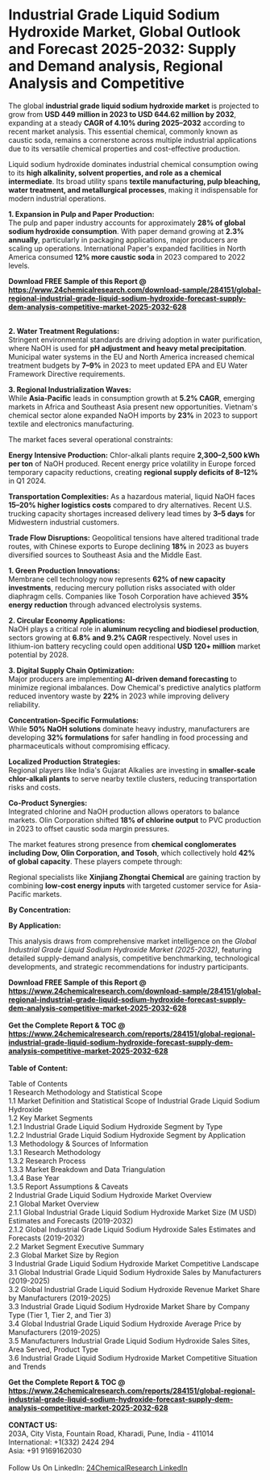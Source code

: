 <h1>Industrial Grade Liquid Sodium Hydroxide Market, Global Outlook and Forecast 2025-2032: Supply and Demand analysis, Regional Analysis and Competitive</h1><p>The global <strong>industrial grade liquid sodium hydroxide market</strong> is projected to grow from <strong>USD 449 million in 2023 to USD 644.62 million by 2032</strong>, expanding at a steady <strong>CAGR of 4.10% during 2025–2032</strong> according to recent market analysis. This essential chemical, commonly known as caustic soda, remains a cornerstone across multiple industrial applications due to its versatile chemical properties and cost-effective production.</p><p>Liquid sodium hydroxide dominates industrial chemical consumption owing to its <strong>high alkalinity, solvent properties, and role as a chemical intermediate</strong>. Its broad utility spans <strong>textile manufacturing, pulp bleaching, water treatment, and metallurgical processes</strong>, making it indispensable for modern industrial operations.</p><p><strong>1. Expansion in Pulp and Paper Production:</strong><br>
The pulp and paper industry accounts for approximately <strong>28% of global sodium hydroxide consumption</strong>. With paper demand growing at <strong>2.3% annually</strong>, particularly in packaging applications, major producers are scaling up operations. International Paper's expanded facilities in North America consumed <strong>12% more caustic soda</strong> in 2023 compared to 2022 levels.</p><div><b>Download FREE Sample of this Report @ 
            <a href="https://www.24chemicalresearch.com/download-sample/284151/global-regional-industrial-grade-liquid-sodium-hydroxide-forecast-supply-dem-analysis-competitive-market-2025-2032-628">
            https://www.24chemicalresearch.com/download-sample/284151/global-regional-industrial-grade-liquid-sodium-hydroxide-forecast-supply-dem-analysis-competitive-market-2025-2032-628</a></b></div><br><p><strong>2. Water Treatment Regulations:</strong><br>
Stringent environmental standards are driving adoption in water purification, where NaOH is used for <strong>pH adjustment and heavy metal precipitation</strong>. Municipal water systems in the EU and North America increased chemical treatment budgets by <strong>7–9%</strong> in 2023 to meet updated EPA and EU Water Framework Directive requirements.</p><p><strong>3. Regional Industrialization Waves:</strong><br>
While <strong>Asia-Pacific</strong> leads in consumption growth at <strong>5.2% CAGR</strong>, emerging markets in Africa and Southeast Asia present new opportunities. Vietnam's chemical sector alone expanded NaOH imports by <strong>23%</strong> in 2023 to support textile and electronics manufacturing.</p><p>The market faces several operational constraints:</p><p><strong>Energy Intensive Production:</strong> Chlor-alkali plants require <strong>2,300–2,500 kWh per ton</strong> of NaOH produced. Recent energy price volatility in Europe forced temporary capacity reductions, creating <strong>regional supply deficits of 8–12%</strong> in Q1 2024.</p><p><strong>Transportation Complexities:</strong> As a hazardous material, liquid NaOH faces <strong>15–20% higher logistics costs</strong> compared to dry alternatives. Recent U.S. trucking capacity shortages increased delivery lead times by <strong>3–5 days</strong> for Midwestern industrial customers.</p><p><strong>Trade Flow Disruptions:</strong> Geopolitical tensions have altered traditional trade routes, with Chinese exports to Europe declining <strong>18%</strong> in 2023 as buyers diversified sources to Southeast Asia and the Middle East.</p><p><strong>1. Green Production Innovations:</strong><br>
Membrane cell technology now represents <strong>62% of new capacity investments</strong>, reducing mercury pollution risks associated with older diaphragm cells. Companies like Tosoh Corporation have achieved <strong>35% energy reduction</strong> through advanced electrolysis systems.</p><p><strong>2. Circular Economy Applications:</strong><br>
NaOH plays a critical role in <strong>aluminum recycling and biodiesel production</strong>, sectors growing at <strong>6.8% and 9.2% CAGR</strong> respectively. Novel uses in lithium-ion battery recycling could open additional <strong>USD 120+ million</strong> market potential by 2028.</p><p><strong>3. Digital Supply Chain Optimization:</strong><br>
Major producers are implementing <strong>AI-driven demand forecasting</strong> to minimize regional imbalances. Dow Chemical's predictive analytics platform reduced inventory waste by <strong>22%</strong> in 2023 while improving delivery reliability.</p><p><strong>Concentration-Specific Formulations:</strong><br>
	While <strong>50% NaOH solutions</strong> dominate heavy industry, manufacturers are developing <strong>32% formulations</strong> for safer handling in food processing and pharmaceuticals without compromising efficacy.</p><p><strong>Localized Production Strategies:</strong><br>
	Regional players like India's Gujarat Alkalies are investing in <strong>smaller-scale chlor-alkali plants</strong> to serve nearby textile clusters, reducing transportation risks and costs.</p><p><strong>Co-Product Synergies:</strong><br>
	Integrated chlorine and NaOH production allows operators to balance markets. Olin Corporation shifted <strong>18% of chlorine output</strong> to PVC production in 2023 to offset caustic soda margin pressures.</p><p>The market features strong presence from <strong>chemical conglomerates including Dow, Olin Corporation, and Tosoh</strong>, which collectively hold <strong>42% of global capacity</strong>. These players compete through:</p><p>Regional specialists like <strong>Xinjiang Zhongtai Chemical</strong> are gaining traction by combining <strong>low-cost energy inputs</strong> with targeted customer service for Asia-Pacific markets.</p><p><strong>By Concentration:</strong></p><p><strong>By Application:</strong></p><p>This analysis draws from comprehensive market intelligence on the <em>Global Industrial Grade Liquid Sodium Hydroxide Market (2025-2032)</em>, featuring detailed supply-demand analysis, competitive benchmarking, technological developments, and strategic recommendations for industry participants.</p><div><b>Download FREE Sample of this Report @ 
            <a href="https://www.24chemicalresearch.com/download-sample/284151/global-regional-industrial-grade-liquid-sodium-hydroxide-forecast-supply-dem-analysis-competitive-market-2025-2032-628">
            https://www.24chemicalresearch.com/download-sample/284151/global-regional-industrial-grade-liquid-sodium-hydroxide-forecast-supply-dem-analysis-competitive-market-2025-2032-628</a></b></div><br><div><b>Get the Complete Report & TOC @ 
            <a href="https://www.24chemicalresearch.com/reports/284151/global-regional-industrial-grade-liquid-sodium-hydroxide-forecast-supply-dem-analysis-competitive-market-2025-2032-628">
            https://www.24chemicalresearch.com/reports/284151/global-regional-industrial-grade-liquid-sodium-hydroxide-forecast-supply-dem-analysis-competitive-market-2025-2032-628</a></b></div><br>
            <b>Table of Content:</b><p>Table of Contents<br />
1 Research Methodology and Statistical Scope<br />
1.1 Market Definition and Statistical Scope of Industrial Grade Liquid Sodium Hydroxide<br />
1.2 Key Market Segments<br />
1.2.1 Industrial Grade Liquid Sodium Hydroxide Segment by Type<br />
1.2.2 Industrial Grade Liquid Sodium Hydroxide Segment by Application<br />
1.3 Methodology & Sources of Information<br />
1.3.1 Research Methodology<br />
1.3.2 Research Process<br />
1.3.3 Market Breakdown and Data Triangulation<br />
1.3.4 Base Year<br />
1.3.5 Report Assumptions & Caveats<br />
2 Industrial Grade Liquid Sodium Hydroxide Market Overview<br />
2.1 Global Market Overview<br />
2.1.1 Global Industrial Grade Liquid Sodium Hydroxide Market Size (M USD) Estimates and Forecasts (2019-2032)<br />
2.1.2 Global Industrial Grade Liquid Sodium Hydroxide Sales Estimates and Forecasts (2019-2032)<br />
2.2 Market Segment Executive Summary<br />
2.3 Global Market Size by Region<br />
3 Industrial Grade Liquid Sodium Hydroxide Market Competitive Landscape<br />
3.1 Global Industrial Grade Liquid Sodium Hydroxide Sales by Manufacturers (2019-2025)<br />
3.2 Global Industrial Grade Liquid Sodium Hydroxide Revenue Market Share by Manufacturers (2019-2025)<br />
3.3 Industrial Grade Liquid Sodium Hydroxide Market Share by Company Type (Tier 1, Tier 2, and Tier 3)<br />
3.4 Global Industrial Grade Liquid Sodium Hydroxide Average Price by Manufacturers (2019-2025)<br />
3.5 Manufacturers Industrial Grade Liquid Sodium Hydroxide Sales Sites, Area Served, Product Type<br />
3.6 Industrial Grade Liquid Sodium Hydroxide Market Competitive Situation and Trends<br />
</p><div><b>Get the Complete Report & TOC @ 
            <a href="https://www.24chemicalresearch.com/reports/284151/global-regional-industrial-grade-liquid-sodium-hydroxide-forecast-supply-dem-analysis-competitive-market-2025-2032-628">
            https://www.24chemicalresearch.com/reports/284151/global-regional-industrial-grade-liquid-sodium-hydroxide-forecast-supply-dem-analysis-competitive-market-2025-2032-628</a></b></div><br><b>CONTACT US:</b><br>
            203A, City Vista, Fountain Road, Kharadi, Pune, India - 411014<br>
            International: +1(332) 2424 294<br>
            Asia: +91 9169162030 <br><br>
            Follow Us On LinkedIn: <a href="https://www.linkedin.com/company/24chemicalresearch/">24ChemicalResearch LinkedIn</a>